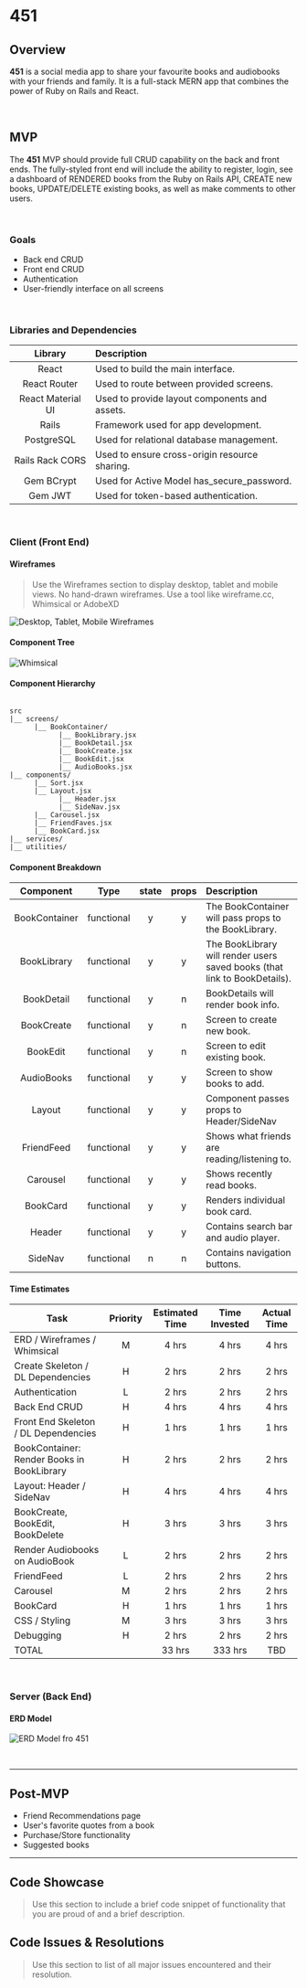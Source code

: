 # 451

## Overview

**451** is a social media app to share your favourite books and audiobooks with your friends and family. It is a full-stack MERN app that combines the power of Ruby on Rails and React.


<br>

## MVP

The **451** MVP should provide full CRUD capability on the back and front ends. The fully-styled front end will include the ability to register, login, see a dashboard of RENDERED books from the Ruby on Rails API, CREATE new books, UPDATE/DELETE existing books, as well as make comments to other users.

<br>

### Goals

- Back end CRUD
- Front end CRUD
- Authentication
- User-friendly interface on all screens

<br>

### Libraries and Dependencies

|     Library      | Description                                |
| :--------------: | :----------------------------------------- |
|      React       | Used to build the main interface. |
|   React Router   | Used to route between provided screens. |
| React Material UI | Used to provide layout components and assets. |
|     Rails     | Framework used for app development. |
|     PostgreSQL    | Used for relational database management. |
|     Rails Rack CORS    | Used to ensure cross-origin resource sharing. |
|  Gem BCrypt  | Used for Active Model has_secure_password. |
|  Gem JWT  | Used for token-based authentication. |

<br>

### Client (Front End)

#### Wireframes

> Use the Wireframes section to display desktop, tablet and mobile views. No hand-drawn wireframes. Use a tool like wireframe.cc, Whimsical or AdobeXD

![Desktop, Tablet, Mobile Wireframes](https://whimsical.com/ScSeu6rPJAHmDJwh9CWr8G)

#### Component Tree

![Whimsical](https://whimsical.com/9eqjb1KmT8xjaoRw1EcRsp)

#### Component Hierarchy

``` structure

src
|__ screens/
      |__ BookContainer/
            |__ BookLibrary.jsx
            |__ BookDetail.jsx
            |__ BookCreate.jsx
            |__ BookEdit.jsx
            |__ AudioBooks.jsx
|__ components/
      |__ Sort.jsx
      |__ Layout.jsx
            |__ Header.jsx
            |__ SideNav.jsx
      |__ Carousel.jsx
      |__ FriendFaves.jsx
      |__ BookCard.jsx
|__ services/
|__ utilities/

```

#### Component Breakdown

|  Component   |    Type    | state | props | Description                                                      |
| :----------: | :--------: | :---: | :---: | :--------------------------------------------------------------- |
|    BookContainer    | functional |   y   |   y   | The BookContainer will pass props to the BookLibrary. |
|    BookLibrary    | functional |   y   |   y   | The BookLibrary will render users saved books (that link to BookDetails).       |
|    BookDetail    |   functional    |   y   |   n   | BookDetails will render book info.      |
|    BookCreate    | functional |   y   |   n   | Screen to create new book. |
|    BookEdit    | functional |   y   |   n   | Screen to edit existing book. |
|    AudioBooks    | functional |   y   |   y   | Screen to show books to add. |
|    Layout    | functional |   y   |   y   | Component passes props to Header/SideNav |
|    FriendFeed    | functional |   y   |   y   | Shows what friends are reading/listening to. |
|    Carousel    | functional |   y   |   y   | Shows recently read books. |
|    BookCard    | functional |   y   |   y   | Renders individual book card. |
|    Header    | functional |   y   |   y   | Contains search bar and audio player. |
|    SideNav    | functional |   n   |   n   | Contains navigation buttons. |

#### Time Estimates

| Task                | Priority | Estimated Time | Time Invested | Actual Time |
| ------------------- | :------: | :------------: | :-----------: | :---------: |
| ERD / Wireframes / Whimsical    |    M     |     4 hrs      |     4 hrs     |    4 hrs    |
| Create Skeleton / DL Dependencies    |    H     |     2 hrs      |     2 hrs     |    2 hrs    |
| Authentication    |    L     |     2 hrs      |     2 hrs     |    2 hrs    |
| Back End CRUD |    H     |     4 hrs      |     4 hrs     |     4 hrs     |
| Front End Skeleton / DL Dependencies |    H     |     1 hrs      |     1 hrs     |     1 hrs     |
| BookContainer: Render Books in BookLibrary |    H     |     2 hrs      |     2 hrs     |     2 hrs     |
| Layout: Header / SideNav |    H     |     4 hrs      |     4 hrs     |     4 hrs     |
| BookCreate, BookEdit, BookDelete |    H     |     3 hrs      |     3 hrs     |     3 hrs     |
| Render Audiobooks on AudioBook |    L     |     2 hrs      |     2 hrs     |     2 hrs     |
| FriendFeed |    L     |     2 hrs      |     2 hrs     |     2 hrs     |
| Carousel |    M     |     2 hrs      |     2 hrs     |     2 hrs     |
| BookCard |    H     |     1 hrs      |     1 hrs     |     1 hrs     |
| CSS / Styling |    M     |     3 hrs      |     3 hrs     |     3 hrs     |
| Debugging |    H     |     2 hrs      |     2 hrs     |     2 hrs     |
| TOTAL               |          |     33 hrs      |     333 hrs     |     TBD     |

<br>

### Server (Back End)

#### ERD Model

![ERD Model fro 451](https://drive.google.com/file/d/1UymCL81Em1NH3RK7E4hr3E0-DhQyjj4h/view?usp=sharing)

<br>

***

## Post-MVP

- Friend Recommendations page
- User's favorite quotes from a book
- Purchase/Store functionality
- Suggested books

***

## Code Showcase

> Use this section to include a brief code snippet of functionality that you are proud of and a brief description.

## Code Issues & Resolutions

> Use this section to list of all major issues encountered and their resolution.
